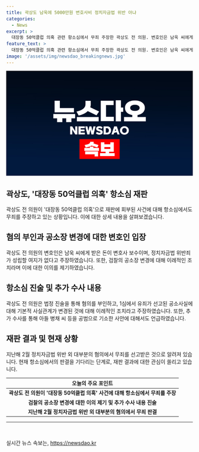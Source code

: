 ```yaml
---
title: 곽상도 남욱에 5000만원 변호사비 정치자금법 위반 아냐
categories:
  - News
excerpt: >
  대장동 50억클럽 의혹 관련 항소심에서 무죄 주장한 곽상도 전 의원. 변호인은 남욱 씨에게 받은 돈은 변호사 보수라고 주장하며 법 위반 부인. 검찰의 공소장 변경에 대한 이례적 조치 논란. 곽 전 의원은 뇌물 및 알선 대가 받거나 아들과 공모한 사실 부인. 1심에서 뇌물 혐의 무죄 선고 받은 곽 전 의원, 16일 서울고법 형사3부에서 항소심 1차 공판 출석.
feature_text: >
  대장동 50억클럽 의혹 관련 항소심에서 무죄 주장한 곽상도 전 의원. 변호인은 남욱 씨에게 받은 돈은 변호사 보수라고 주장하며 법 위반 부인. 검찰의 공소장 변경에 대한 이례적 조치 논란. 곽 전 의원은 뇌물 및 알선 대가 받거나 아들과 공모한 사실 부인. 1심에서 뇌물 혐의 무죄 선고 받은 곽 전 의원, 16일 서울고법 형사3부에서 항소심 1차 공판 출석.
image: '/assets/img/newsdao_breakingnews.jpg'
---
```


<p><img src="/assets/img/newsdao_breakingnews.jpg" alt="koreaapp 속보" /></p>

<h2 data-ke-size="size26">곽상도, '대장동 50억클럽 의혹' 항소심 재판</h2>

<p data-ke-size="size16">곽상도 전 의원이 '대장동 50억클럽 의혹'으로 재판에 회부된 사건에 대해 항소심에서도 무죄를 주장하고 있는 상황입니다. 이에 대한 상세 내용을 살펴보겠습니다.</p>

<h2 data-ke-size="size26">혐의 부인과 공소장 변경에 대한 변호인 입장</h2>

<p data-ke-size="size16">곽상도 전 의원의 변호인은 남욱 씨에게 받은 돈이 변호사 보수이며, 정치자금법 위반죄가 성립할 여지가 없다고 주장하였습니다. 또한, 검찰의 공소장 변경에 대해 이례적인 조치라며 이에 대한 이의를 제기하였습니다.</p>

<h2 data-ke-size="size26">항소심 진술 및 추가 수사 내용</h2>

<p data-ke-size="size16">곽상도 전 의원은 법정 진술을 통해 혐의를 부인하고, 1심에서 유죄가 선고된 공소사실에 대해 기본적 사실관계가 변경된 것에 대해 이례적인 조치라고 주장하였습니다. 또한, 추가 수사를 통해 아들 병채 씨 등을 공범으로 기소한 사안에 대해서도 언급하였습니다.</p>

<h2 data-ke-size="size26">재판 결과 및 현재 상황</h2>

<p data-ke-size="size16">지난해 2월 정치자금법 위반 외 대부분의 혐의에서 무죄를 선고받은 것으로 알려져 있습니다. 현재 항소심에서의 판결을 기다리는 단계로, 재판 결과에 대한 관심이 쏠리고 있습니다.</p>

<table>
    <thead>
        <tr>
            <th style="text-align: center;">오늘의 주요 포인트</th>
        </tr>
    </thead>
    <tbody>
        <tr>
            <td style="text-align: center; height: 17px;"><b>곽상도 전 의원이 '대장동 50억클럽 의혹' 사건에 대해 항소심에서 무죄를 주장</b></td>
        </tr>
        <tr>
            <td style="text-align: center; height: 17px;"><b>검찰의 공소장 변경에 대한 이의 제기 및 추가 수사 내용 진술</b></td>
        </tr>
        <tr>
            <td style="text-align: center; height: 17px;"><b>지난해 2월 정치자금법 위반 외 대부분의 혐의에서 무죄 판결</b></td>
        </tr>
    </tbody>
</table>

<hr>

<p data-ke-size="size16">&nbsp;</p>
실시간 뉴스 속보는, <a href="https://newsdao.kr" rel="dofollow">https://newsdao.kr</a>


